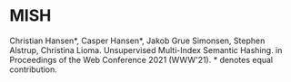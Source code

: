 # MISH
Christian Hansen*, Casper Hansen*, Jakob Grue Simonsen, Stephen Alstrup, Christina Lioma. Unsupervised Multi-Index Semantic Hashing. in Proceedings of the Web Conference 2021 (WWW'21).
\* denotes equal contribution.
